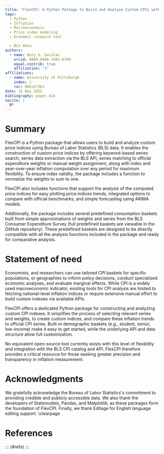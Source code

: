 ```yaml
---
title: 'FlexCPI: A Python Package to Build and Analyze Custom CPIs with BLS Data'
tags:
  - Python 
  - Inflation
  - Macroeconomics
  - Price index modeling
  - Economic research tool

  - BLS data
authors:
  - name: Rory G. Quinlan
    orcid: 0009-0006-7483-6769
    equal-contrib: true
    affiliation: "1"
affiliations:
  - name: University of Pittsburgh
    index: 1
    ror: 00hx57361
date: 15 May 2025
bibliography: paper.bib
nocite: |
  @*
---
```



# Summary

FlexCPI is a Python package that allows users to build and analyze custom price indices using Bureau of Labor Statistics (BLS) data. It enables the construction of custom price indices by offering keyword-based series search, series data extraction via the BLS API, series matching to official expenditure weights or manual weight assignment, along with index and year-over-year inflation computation over any period for maximum flexibility. To ensure index validity, the package includes a function to normalize the weights to sum to one.

FlexCPI also includes functions that support the analysis of the computed price indices for easy plotting price indices trends, integrated options to compare with official benchmarks, and simple forecasting using ARIMA models.

Additionally, the package includes several predefined consumption baskets built from simple approximations of weights and series from the BLS Consumer Expenditure Survey (full predefined baskets are viewable in the GitHub repository). These predefined baskets are designed to be directly compatible with all the analysis functions included in the package and ready for comparative analysis.


# Statement of need

Economists, and researchers can use tailored CPI baskets for specific populations, or geographies to inform policy decisions, conduct specialized economic analyses, and evaluate marginal effects. While CPI is a widely used macroeconomic indicator, existing tools for CPI analysis are limited to fetching national-level inflation indices or require extensive manual effort to build custom indexes via available APIs. 

FlexCPI offers a dedicated Python package for constructing and analyzing custom CPI indexes. It simplifies the process of selecting relevant series and weights, to create custom indices, and compare these inflation trends to official CPI series. Built-in demographic baskets (e.g., student, senior, low-income) make it easy to get started, while the underlying API and data structure allow full customization. 

No equivalent open-source tool currently exists with this level of flexibility and integration with the BLS CPI catalog and API. FlexCPI therefore provides a critical resource for those seeking greater precision and transparency in inflation measurement.


# Acknowledgments

We gratefully acknowledge the Bureau of Labor Statistics's commitment to providing credible and publicly accessible data. We also thank the developers of Statsmodels, Pandas, and Matplotlib, as these packages form the foundation of FlexCPI. Finally, we thank Editage for English language editing support.
\clearpage

# References
::: {#refs}
:::

